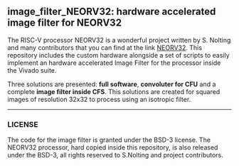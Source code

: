 
## image_filter_NEORV32: hardware accelerated image filter for NEORV32
The RISC-V processor NEORV32 is a wonderful project written by S. Nolting and many contributors that you can find at the link [NEORV32](https://github.com/stnolting/neorv32). This repository includes the custom hardware alongside a set of scripts to easily implement an hardware accelerated Image Filter for the processor inside the Vivado suite.  

Three solutions are presented: **full software**, **convoluter for CFU**  and a complete  **image filter inside CFS**. This solutions are created for squared images of resolution 32x32 to process using an isotropic filter.
***
### LICENSE
The code for the image filter is granted under the BSD-3 license. The NEORV32 processor, hard copied inside this repository, is also released under the BSD-3, all rights reserved to S.Nolting and project contributors.

